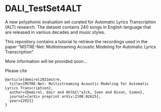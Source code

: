 # DALI_TestSet4ALT

A new polyphonic evaluation set curated for Automatic Lyrics Transcription (ALT) research. The dataset contains 240 songs in English language that are released in various decades and music styles. 

This repository contains a tutorial to retrieve the recordings used in the paper "MSTRE-Net: Multistreaming Acoustic Modeling for Automatic Lyrics Transcription"

More information will be provided soon...

Please cite
```
@article{demirel2021mstre,
  title={MSTRE-Net: Multistreaming Acoustic Modeling for Automatic Lyrics Transcription},
  author={Demirel, Emir and Ahlb{\"a}ck, Sven and Dixon, Simon},
  journal={arXiv preprint arXiv:2108.02625},
  year={2021}
}
``` 
